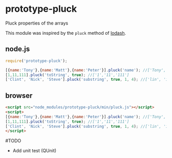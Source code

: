 # prototype-pluck
Pluck properties of the arrays

This module was inspired by the `pluck` method of [lodash]('https://lodash.com/docs#pluck').


## node.js

```js
require('prototype-pluck');

[{name:'Tony'},{name:'Matt'},{name:'Peter'}].pluck('name'); //['Tony', 'Matt', 'Peter']
[1,11,111].pluck('toString', true); //['1','11','111']
['Clint', 'Nick', 'Steve'].pluck('substring', true, 1, 4); //['lin', 'ick', 'tev']
```

## browser

```html
<script src="node_modules/prototype-pluck/min/pluck.js"></script>
<script>
[{name:'Tony'},{name:'Matt'},{name:'Peter'}].pluck('name'); //['Tony', 'Matt', 'Peter']
[1,11,111].pluck('toString', true); //['1','11','111']
['Clint', 'Nick', 'Steve'].pluck('substring', true, 1, 4); //['lin', 'ick', 'tev']
</script>
```
#TODO

- Add unit test (QUnit)
